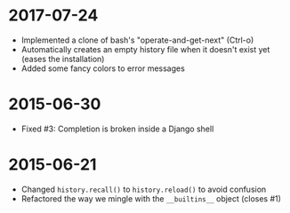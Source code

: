 2017-07-24
==========
+ Implemented a clone of bash's "operate-and-get-next" (Ctrl-o)
+ Automatically creates an empty history file when it doesn't exist yet
  (eases the installation)
+ Added some fancy colors to error messages

2015-06-30
==========
+ Fixed #3: Completion is broken inside a Django shell

2015-06-21
==========
+ Changed `history.recall()` to `history.reload()` to avoid confusion
+ Refactored the way we mingle with the `__builtins__` object (closes #1)
